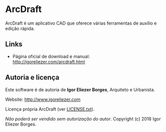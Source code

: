 # ArcDraft

ArcDraft é um aplicativo CAD que oferece várias ferramentas de auxílio e edição rápida.


## Links

* Página oficial de download e manual: http://igoreliezer.com/arcdraft.html


## Autoria e licença

Este software é de autoria de **Igor Eliezer Borges**, Arquiteto e Urbanista.

Website: http://www.igoreliezer.com

Licença própria ArcDraft (ver [LICENSE.txt](https://github.com/IgorEliezer/ArcDraft/blob/master/LICENSE.txt)).

_Não poderá ser vendido sem autorização do autor_. Copyright (c) 2018 Igor Eliezer Borges.
